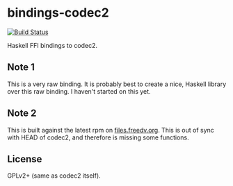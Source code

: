 # bindings-codec2

[![Build Status](https://travis-ci.org/relrod/bindings-codec2.svg?branch=master)](https://travis-ci.org/relrod/bindings-codec2)

Haskell FFI bindings to codec2.

## Note 1

This is a very raw binding. It is probably best to create a nice, Haskell
library over this raw binding. I haven't started on this yet.

## Note 2

This is built against the latest rpm on
[files.freedv.org](http://files.freedv.org/fedora/release/20/x86_64/). This is
out of sync with HEAD of codec2, and therefore is missing some functions.

## License

GPLv2+ (same as codec2 itself).
